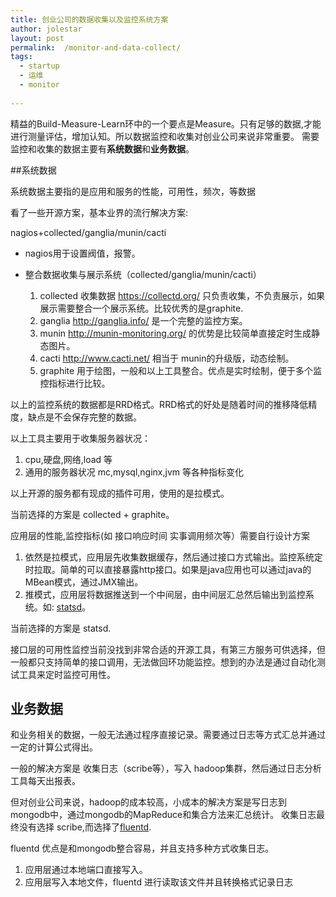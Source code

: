 ```yaml
---
title: 创业公司的数据收集以及监控系统方案
author: jolestar
layout: post
permalink:  /monitor-and-data-collect/
tags:
  - startup
  - 运维
  - monitor
  
---
```


精益的Build-Measure-Learn环中的一个要点是Measure。只有足够的数据,才能进行测量评估，增加认知。所以数据监控和收集对创业公司来说非常重要。
需要监控和收集的数据主要有**系统数据**和**业务数据**。

<!--more-->

##系统数据

系统数据主要指的是应用和服务的性能，可用性，频次，等数据

看了一些开源方案，基本业界的流行解决方案:

nagios+collected/ganglia/munin/cacti

* nagios用于设置阀值，报警。
* 整合数据收集与展示系统（collected/ganglia/munin/cacti）

	1. collected 收集数据 https://collectd.org/   只负责收集，不负责展示，如果展示需要整合一个展示系统。比较优秀的是graphite.
	2. ganglia http://ganglia.info/ 是一个完整的监控方案。
	3. munin http://munin-monitoring.org/ 的优势是比较简单直接定时生成静态图片。
	4. cacti  http://www.cacti.net/ 相当于 munin的升级版，动态绘制。
	5. graphite 用于绘图，一般和以上工具整合。优点是实时绘制，便于多个监控指标进行比较。

以上的监控系统的数据都是RRD格式。RRD格式的好处是随着时间的推移降低精度，缺点是不会保存完整的数据。

以上工具主要用于收集服务器状况：

1. cpu,硬盘,网络,load 等
2. 通用的服务器状况 mc,mysql,nginx,jvm 等各种指标变化

以上开源的服务都有现成的插件可用，使用的是拉模式。

当前选择的方案是 collected + graphite。

应用层的性能,监控指标(如 接口响应时间 实事调用频次等）需要自行设计方案

1. 依然是拉模式，应用层先收集数据缓存，然后通过接口方式输出。监控系统定时拉取。简单的可以直接暴露http接口。如果是java应用也可以通过java的MBean模式，通过JMX输出。
2. 推模式，应用层将数据推送到一个中间层，由中间层汇总然后输出到监控系统。如: [statsd](https://github.com/etsy/statsd/)。

当前选择的方案是 statsd.

接口层的可用性监控当前没找到非常合适的开源工具，有第三方服务可供选择，但一般都只支持简单的接口调用，无法做回环功能监控。想到的办法是通过自动化测试工具来定时监控可用性。

## 业务数据

和业务相关的数据，一般无法通过程序直接记录。需要通过日志等方式汇总并通过一定的计算公式得出。

一般的解决方案是 收集日志（scribe等），写入 hadoop集群，然后通过日志分析工具每天出报表。

但对创业公司来说，hadoop的成本较高，小成本的解决方案是写日志到mongodb中，通过mongodb的MapReduce和集合方法来汇总统计。
收集日志最终没有选择 scribe,而选择了[fluentd](http://fluentd.org/). 

fluentd 优点是和mongodb整合容易，并且支持多种方式收集日志。

1. 应用层通过本地端口直接写入。
2. 应用层写入本地文件，fluentd 进行读取该文件并且转换格式记录日志

